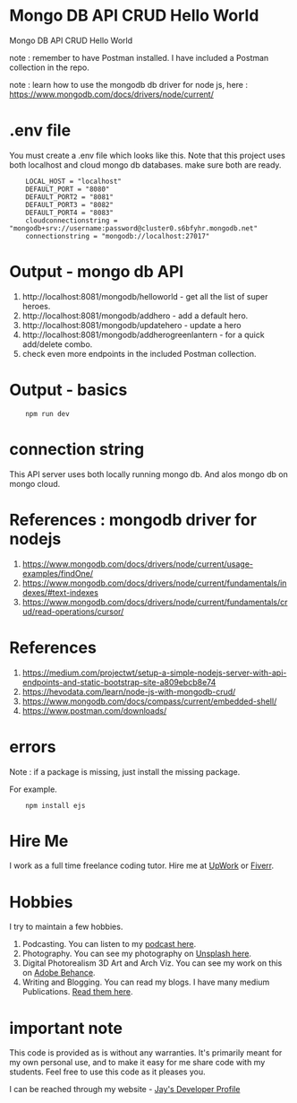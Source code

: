 # Mongo DB API CRUD Hello World

Mongo DB API CRUD Hello World

note : remember to have Postman installed. I have included a Postman collection in the repo. 

note : learn how to use the mongodb db driver for node js, here : https://www.mongodb.com/docs/drivers/node/current/

# .env file

You must create a .env file which looks like this. Note that this project uses both localhost and cloud mongo db databases. make sure both are ready. 

```
    LOCAL_HOST = "localhost"
    DEFAULT_PORT = "8080"
    DEFAULT_PORT2 = "8081"
    DEFAULT_PORT3 = "8082"
    DEFAULT_PORT4 = "8083"
    cloudconnectionstring = "mongodb+srv://username:password@cluster0.s6bfyhr.mongodb.net"
    connectionstring = "mongodb://localhost:27017"
```

# Output - mongo db API

1. http://localhost:8081/mongodb/helloworld - get all the list of super heroes.
1. http://localhost:8081/mongodb/addhero - add a default hero.
1. http://localhost:8081/mongodb/updatehero - update a hero 
1. http://localhost:8081/mongodb/addherogreenlantern - for a quick add/delete combo. 
1. check even more endpoints in the included Postman collection. 

# Output - basics

```
    npm run dev
```

# connection string

This API server uses both locally running mongo db. And alos mongo db on mongo cloud. 

# References : mongodb driver for nodejs

1. https://www.mongodb.com/docs/drivers/node/current/usage-examples/findOne/
1. https://www.mongodb.com/docs/drivers/node/current/fundamentals/indexes/#text-indexes
1. https://www.mongodb.com/docs/drivers/node/current/fundamentals/crud/read-operations/cursor/

# References

1. https://medium.com/projectwt/setup-a-simple-nodejs-server-with-api-endpoints-and-static-bootstrap-site-a809ebcb8e74
1. https://hevodata.com/learn/node-js-with-mongodb-crud/
1. https://www.mongodb.com/docs/compass/current/embedded-shell/
1. https://www.postman.com/downloads/

# errors

Note : if a package is missing, just install the missing package. 

For example.

```
    npm install ejs
```

# Hire Me

I work as a full time freelance coding tutor. Hire me at [UpWork](https://www.upwork.com/fl/vijayasimhabr) or [Fiverr](https://www.fiverr.com/jay_codeguy). 

# Hobbies

I try to maintain a few hobbies.

1. Podcasting. You can listen to my [podcast here](https://stories.thechalakas.com/listen-to-podcast/).
1. Photography. You can see my photography on [Unsplash here](https://unsplash.com/@jay_neeruhaaku).
1. Digital Photorealism 3D Art and Arch Viz. You can see my work on this on [Adobe Behance](https://www.behance.net/vijayasimhabr).
1. Writing and Blogging. You can read my blogs. I have many medium Publications. [Read them here](https://medium.com/@vijayasimhabr).

# important note 

This code is provided as is without any warranties. It's primarily meant for my own personal use, and to make it easy for me share code with my students. Feel free to use this code as it pleases you.

I can be reached through my website - [Jay's Developer Profile](https://jay-study-nildana.github.io/developerprofile)